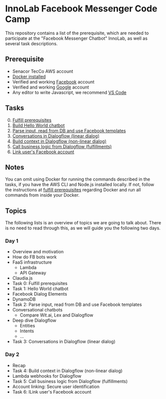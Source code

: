 # InnoLab Facebook Messenger Code Camp

This repository contains a list of the prerequisite, which are needed to participate at the "Facebook Messenger Chatbot" InnoLab, as well as several task descriptions.

## Prerequisite

- Senacor TecCo AWS account
- [Docker installed](https://docs.docker.com/engine/installation/)
- Verified and working [Facebook](https://facebook.com) account
- Verified and working [Google](https://google.com) account
- Any editor to write Javascript, we recommend [VS Code](https://code.visualstudio.com/)

## Tasks

0. [Fulfill prerequisites](./00_fulfill_prerequisites)
1. [Build Hello World chatbot](./01_build_hello_world_chatbot)
2. [Parse input, read from DB and use Facebook templates](./02_parse_input_db_facebook_templates)
3. [Conversations in Dialogflow (linear dialog)](./03_linear_dialogflow_dialogs)
4. [Build context in Dialogflow (non-linear dialog)](./04_non-linear_dialogflow_dialogs)
5. [Call business logic from Dialogflow (fulfillments)](./05_dialogflow_fullfilments)
6. [Link user's Facebook account](./06_link_users_facebook_account)

## Notes

You can omit using Docker for running the commands described in the tasks, if you have the AWS CLI and Node.js installed locally. If not, follow the instructions at [fulfill prerequisites](./00_fulfill_prerequisites) regarding Docker and run all commands from inside your Docker.

## Topics

The following lists is an overview of topics we are going to talk about. There is no need to read through this, as we will guide you the following two days.

### Day 1

- Overview and motivation
- How do FB bots work
- FaaS infrastructure
    - Lambda
    - API Gateway
- Claudia.js
- Task 0: Fulfill prerequisites
- Task 1: Hello World chatbot
- Facebook Dialog Elements
- DynamoDB
- Task 2: Parse input, read from DB and use Facebook templates
- Conversational chatbots
    - Compare Wit.ai, Lex and Dialogflow
- Deep dive Dialogflow
    - Entities
    - Intents
    - ...
- Task 3: Conversations in Dialogflow (linear dialog)

### Day 2

- Recap
- Task 4: Build context in Dialogflow (non-linear dialog)
- Lambda webhooks for Dialogflow
- Task 5: Call business logic from Dialogflow (fulfillments)
- Account linking: Secure user identification
- Task 6: lLink user's Facebook account
